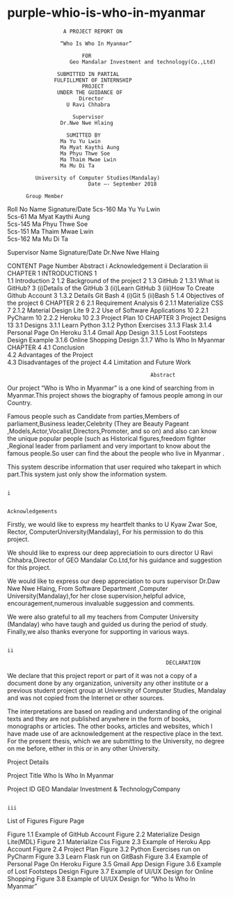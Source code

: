# purple-whio-is-who-in-myanmar

                      A PROJECT REPORT ON
                      
                     “Who Is Who In Myanmar”
                     
                            FOR
                        Geo Mandalar Investment and technology(Co.,Ltd)
                        
                    SUBMITTED IN PARTIAL
                   FULFILLMENT OF INTERNSHIP
                            PROJECT
                    UNDER THE GUIDANCE OF
                           Director
                       U Ravi Chhabra
                       
                         Supervisor
                     Dr.Nwe Nwe Hlaing
                     
                       SUMITTED BY
                     Ma Yu Yu Lwin
                     Ma Myat Kaythi Aung
                     Ma Phyu Thwe Soe
                     Ma Thaim Mwae Lwin
                     Ma Mu Di Ta
                     
             University of Computer Studies(Mandalay)
                              Date –- September 2018

          Group Member
 Roll No  	Name                         Signature/Date
5cs-160   	Ma Yu Yu Lwin		
5cs-61	    Ma Myat Kaythi Aung		
5cs-145  	  Ma Phyu Thwe Soe		
5cs-151 	  Ma Thaim Mwae Lwin		
5cs-162	    Ma Mu Di Ta		

Supervisor Name                                           Signature/Date
Dr.Nwe Nwe Hlaing





















CONTENT
                                                                    Page Number
Abstract   	                                                              	i
Acknowledgement	                                                        	 ii
Declaration	                                                              iii
CHAPTER 1 
INTRODUCTIONS                                                              1                       
1.1 Introduction                                                           2
1.2 Background of the project                                              2
1.3 GitHub                                                                 2
   1.3.1 What is GitHub?		                                               3
     (i)Details of the GitHub                                               3
     (ii)Learn GitHub                                                       3
     (iii)How To Create Github Account                                      3
1.3.2 Details Git Bash                                                     4
   (i)Git            							                                         5
   (ii)Bash                                                                 5
1.4 Objectives of the project 				                                     6
CHAPTER 2                                                                  6
2.1 Requirement Analysis                                                   6
   2.1.1 Materialize CSS                                                   7
   2.1.2 Material Design Lite                                              9
2.2 Use of Software Applications                                          10
   2.2.1 PyCharm                                                          10
   2.2.2 Heroku                                                           10
2.3   Project Plan                                                        10
CHAPTER 3      Project Designs                                            13
3.1 Designs
   3.1.1 Learn Python
   3.1.2 Python Exercises
   3.1.3 Flask
   3.1.4 Personal Page On Heroku
   3.1.4 Gmail App Design
   3.1.5 Lost Footsteps Design Example
   3.1.6 Online Shopping Design
   3.1.7 Who Is Who In Myanmar
CHAPTER 4 
   4.1 Conclusion  
   4.2 Advantages of the Project  
   4.3 Disadvantages of the project
   4.4 Limitation and Future Work

                                                  Abstract
Our project  “Who is Who in Myanmar” is a  one kind of searching  from in Myanmar.This project shows the biography of famous people among in our Country.

Famous people such as Candidate from parties,Members of parliament,Business leader,Celebrity (They are  Beauty Pageant ,Models,Actor,Vocalist,Directors,Promoter, and so on) and also can know the unique popular people (such as Historical figures,freedom fighter ,Regional leader from  parliament and very important to know about the  famous people.So user can find the about the people who live in Myanmar .  

This system describe information that user required who takepart in which part.This system just only show the information  system.













                                                                                                          i
                                                                                                          
                                                             Acknowledgements
                                                             
Firstly, we would like to express my heartfelt thanks to  U Kyaw Zwar Soe, Rector, ComputerUniversity(Mandalay), For  his permission to do this project.

We should like to express our deep appreciatioin to ours director  U Ravi Chhabra,Director of GEO Mandalar Co.Ltd,for his guidance and suggestion for this project.

We would like to express our deep appreciation to ours supervisor Dr.Daw Nwe Nwe Hlaing, From Software Department ,Computer University(Mandalay),for her close supervision,helpful advice, encouragement,numerous invaluable suggession and comments.

We were also grateful to all my teachers from Computer University (Mandalay) who have taugh and guided us during the period of study.
Finally,we also thanks everyone for supporting  in various ways.











                                                                                                                       ii
                                                                                                                       
                                                       DECLARATION
                                                       
We declare that this project report or part of it was not a copy of a document done by any organization, university any other institute or a previous student project group at University of Computer Studies, Mandalay and was not copied from the Internet or other sources.

The interpretations are based on reading and understanding of the original texts and they are not published anywhere in the form of books, monographs or articles. The other books, articles and websites, which I have made use of are acknowledgement at the respective place in the text. For the present thesis, which we are submitting to the University, no degree on me before, either in this or in any other University.

Project Details

Project Title	Who Is Who In Myanmar

Project ID	GEO Mandalar Investment & TechnologyCompany





                                                                                                                                iii
List of Figures
                                                                                                                            Figure Page
                                                                                                                            
Figure 1.1  Example of GitHub Account
Figure 2.2 Materialize Design Lite(MDL)
Figure 2.1 Materialize Css
Figure 2.3 Example of Heroku App Account
Figure 2.4 Project Plan
Figure 3.2 Python Exercises run on PyCharm
Figure 3.3 Learn Flask run on GitBash
Figure 3.4 Example of Personal Page On Heroku
Figure 3.5 Gmail App Design
Figure 3.6 Example of Lost Footsteps Design
Figure 3.7 Example of UI/UX Design for Online Shopping
Figure 3.8 Example of UI/UX Design for “Who Is Who In Myanmar”







 

